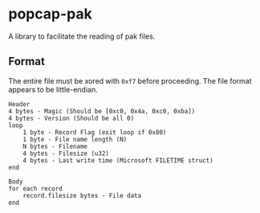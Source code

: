 # popcap-pak
A library to facilitate the reading of pak files. 

## Format
The entire file must be xored with `0xf7` before proceeding. 
The file format appears to be little-endian.
```
Header 
4 bytes - Magic (Should be [0xc0, 0x4a, 0xc0, 0xba])
4 bytes - Version (Should be all 0) 
loop 
    1 byte - Record Flag (exit loop if 0x80)
    1 byte - File name length (N) 
    N bytes - Filename 
    4 bytes - Filesize (u32)
    4 bytes - Last write time (Microsoft FILETIME struct)
end

Body
for each record
    record.filesize bytes - File data
end
```